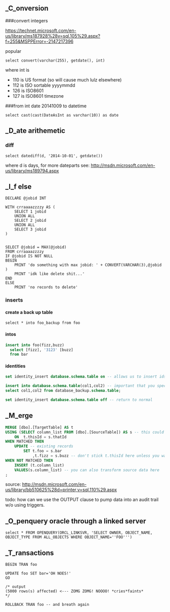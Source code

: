 
## _C_onversion

###convert integers

https://technet.microsoft.com/en-us/library/ms187928%28v=sql.105%29.aspx?f=255&MSPPError=-2147217396

popular 

```select convert(varchar(255), getdate(), int)```

where int is 

* 110 is US format (so will cause much lulz elsewhere)
* 112 is ISO sortable yyyymmdd
* 126 is ISO8601
* 127 is ISO8601 timezone


###from int date 20141009 to datetime

```select cast(cast(DateAsInt as varchar(10)) as date```

## _D_ate arithemetic

### diff

```select datediff(d, '2014-10-01', getdate())```

where d is days, for more dateparts see: http://msdn.microsoft.com/en-us/library/ms189794.aspx

## _I_f else

```
DECLARE @jobid INT

WITH crraaaazzzzy AS (
	SELECT 1 jobid
	UNION ALL
	SELECT 2 jobid
	UNION ALL
	SELECT 3 jobid
)


SELECT @jobid = MAX(@jobid)  
FROM crraaaazzzzy
IF @jobid IS NOT NULL 
BEGIN
	PRINT 'do something with max jobid: ' + CONVERT(VARCHAR(3),@jobid )
	PRINT 'idk like delete shit...'
END
ELSE
	PRINT 'no records to delete'
```

### inserts

#### create a back up table

```select * into foo_backup from foo```

#### intos

```sql
insert into foo(fizz,buzz)
  select [fizz], '3123' [buzz]
  from bar
```

#### identities

```sql
set identity_insert database.schema.table on -- allows us to insert ids

insert into database.schema.table(col1,col2) -- important that you specify the columns, otherwise you'll get a cryptic identity error
select col1,col2 from database_backup.schema.table;

set identity_insert database.schema.table off -- return to normal
```

## _M_erge

```sql
MERGE [dbo].[TargetTable] AS t
USING (SELECT column_list FROM [dbo].[SourceTable]) AS s -- this could have been table instead of a subselect
	ON  t.thisId = s.thatId
WHEN MATCHED THEN
	UPDATE -- existing records
		SET t.foo = s.bar
			,t.fizz = s.buzz -- don't stick t.thisId here unless you want people to point and laugh at you
WHEN NOT MATCHED THEN
	INSERT (t.column_list)
	VALUES(s.column_list) -- you can also transform source data here
;
```

source: http://msdn.microsoft.com/en-us/library/bb510625%28d=printer,v=sql.110%29.aspx

todo: how can we use the OUTPUT clause to pump data into an audit trail w/o using triggers.


## _O_penquery oracle through a linked server

```select * FROM OPENQUERY(ORCL_LINKSVR, 'SELECT OWNER, OBJECT_NAME, OBJECT_TYPE FROM ALL_OBJECTS WHERE OBJECT_NAME=''FOO''')```

## _T_ransactions

```
BEGIN TRAN foo

UPDATE foo SET bar='OH NOES!'
GO

/* output 
(5000 rows(s) affected) <--- ZOMG ZOMG! NOOOO! *cries*faints*
*/

ROLLBACK TRAN foo -- and breath again
```
